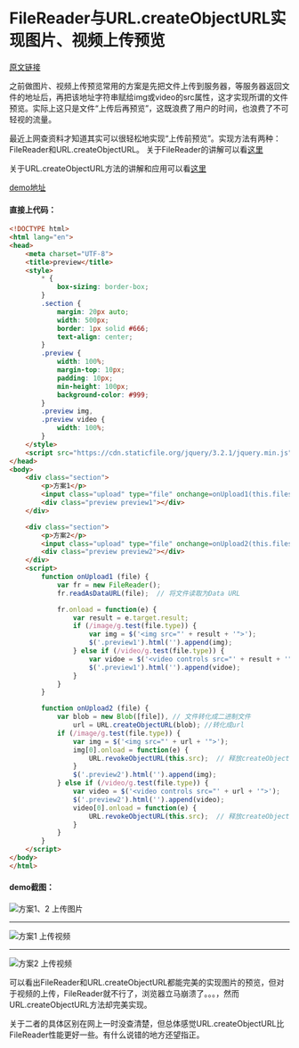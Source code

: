 # FileReader与URL.createObjectURL实现图片、视频上传预览

[原文链接](https://xiaotianxia.github.io/blog/vuepress/js/upload_using_filereader_createobjecturl.html)

之前做图片、视频上传预览常用的方案是先把文件上传到服务器，等服务器返回文件的地址后，再把该地址字符串赋给img或video的src属性，这才实现所谓的文件预览。实际上这只是文件“上传后再预览”，这既浪费了用户的时间，也浪费了不可轻视的流量。

最近上网查资料才知道其实可以很轻松地实现“上传前预览”。实现方法有两种：FileReader和URL.createObjectURL。
关于FileReader的讲解可以看[这里](https://developer.mozilla.org/zh-CN/docs/Web/API/FileReader)

关于URL.createObjectURL方法的讲解和应用可以看[这里](https://developer.mozilla.org/en-US/docs/Using_files_from_web_applications#Example.3A_Using_object_URLs_to_display_images)

[demo地址](https://xiaotianxia.github.io/demos-2017/%E4%B8%8A%E4%BC%A0%E9%A2%84%E8%A7%88-%E4%B8%A4%E7%A7%8D%E6%96%B9%E6%A1%88/test.html)
#### 直接上代码：

```html
<!DOCTYPE html>
<html lang="en">
<head>
    <meta charset="UTF-8">
    <title>preview</title>
    <style>
        * {
            box-sizing: border-box;
        }
        .section {
            margin: 20px auto;
            width: 500px;
            border: 1px solid #666;
            text-align: center;
        }
        .preview {
            width: 100%;
            margin-top: 10px;
            padding: 10px;
            min-height: 100px;
            background-color: #999;
        }
        .preview img,
        .preview video {
            width: 100%;
        }
    </style>
    <script src="https://cdn.staticfile.org/jquery/3.2.1/jquery.min.js" type="text/javascript"></script>
</head>
<body>
    <div class="section">
        <p>方案1</p>
        <input class="upload" type="file" onchange=onUpload1(this.files[0])>
        <div class="preview preview1"></div>
    </div>

    <div class="section">
        <p>方案2</p>
        <input class="upload" type="file" onchange=onUpload2(this.files[0])>
        <div class="preview preview2"></div>
    </div>
    <script>
        function onUpload1 (file) {
            var fr = new FileReader();
            fr.readAsDataURL(file);  // 将文件读取为Data URL

            fr.onload = function(e) {
                var result = e.target.result;
                if (/image/g.test(file.type)) {
                    var img = $('<img src="' + result + '">');
                    $('.preview1').html('').append(img);
                } else if (/video/g.test(file.type)) {
                    var vidoe = $('<video controls src="' + result + '">');
                    $('.preview1').html('').append(vidoe);
                }
            }
        }

        function onUpload2 (file) {
            var blob = new Blob([file]), // 文件转化成二进制文件
                url = URL.createObjectURL(blob); //转化成url
            if (/image/g.test(file.type)) {
                var img = $('<img src="' + url + '">');
                img[0].onload = function(e) {
                    URL.revokeObjectURL(this.src);  // 释放createObjectURL创建的对象
                }
                $('.preview2').html('').append(img);
            } else if (/video/g.test(file.type)) {
                var video = $('<video controls src="' + url + '">');
                $('.preview2').html('').append(video);
                video[0].onload = function(e) {
                    URL.revokeObjectURL(this.src);  // 释放createObjectURL创建的对象
                }
            }
        }
    </script>
</body>
</html>
```
#### demo截图：
![方案1、2 上传图片](https://user-gold-cdn.xitu.io/2017/10/31/859831cc976efa49662af63e457d5f15)
<hr>

![方案1 上传视频](https://user-gold-cdn.xitu.io/2017/10/31/ab8defb7ab25f4f8a31d52ce7df85369)
<hr>

![方案2 上传视频](https://user-gold-cdn.xitu.io/2017/10/31/1369cacb3d77541ec913ca7d6906041a)


可以看出FileReader和URL.createObjectURL都能完美的实现图片的预览，但对于视频的上传，FileReader就不行了，浏览器立马崩溃了。。。，然而URL.createObjectURL方法却完美实现。

关于二者的具体区别在网上一时没查清楚，但总体感觉URL.createObjectURL比FileReader性能更好一些。有什么说错的地方还望指正。
